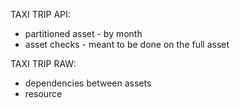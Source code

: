 TAXI TRIP API:
- partitioned asset - by month
- asset checks - meant to be done on the full asset

TAXI TRIP RAW:
- dependencies between assets
- resource

